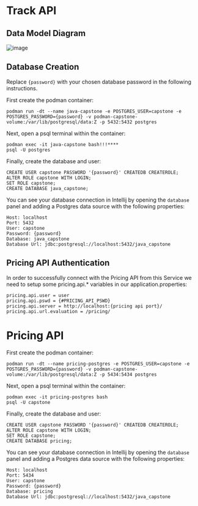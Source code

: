 # Track API
## Data Model Diagram

![image](https://github.com/expdi/java-final-capstone-big-bend/assets/113630640/e3cf4c24-7267-41cf-8162-cbdd3a7fa8f4)

## Database Creation

Replace `{password}` with your chosen database password in the following instructions.

First create the podman container:
```
podman run -dt --name java-capstone -e POSTGRES_USER=capstone -e POSTGRES_PASSWORD={password} -v podman-capstone-volume:/var/lib/postgresql/data:Z -p 5432:5432 postgres
```
Next, open a psql terminal within the container:
```
podman exec -it java-capstone bash!!!****
psql -U postgres
```
Finally, create the database and user:
```
CREATE USER capstone PASSWORD '{password}' CREATEDB CREATEROLE;
ALTER ROLE capstone WITH LOGIN;
SET ROLE capstone;
CREATE DATABASE java_capstone;
```
You can see your database connection in Intellij by opening the `database` panel and adding a Postgres data source with the following properties:
```
Host: localhost
Port: 5432
User: capstone
Password: {password}
Database: java_capstone
Database Url: jdbc:postgresql://localhost:5432/java_capstone
```

## Pricing API Authentication

In order to successfully connect with the Pricing API from this Service we need to setup some pricing.api.* variables in our application.properties:

```
pricing.api.user = user
pricing.api.pswd = {#PRICING_API_PSWD}
pricing.api.server = http://localhost:{pricing api port}/
pricing.api.url.evaluation = /pricing/
```


# Pricing API
First create the podman container:

```
podman run -dt --name pricing-postgres -e POSTGRES_USER=capstone -e POSTGRES_PASSWORD={password} -v podman-capstone-volume:/var/lib/postgresql/data:Z -p 5434:5434 postgres
```
Next, open a psql terminal within the container:
```
podman exec -it pricing-postgres bash
psql -U capstone
```
Finally, create the database and user:
```
CREATE USER capstone PASSWORD '{password}' CREATEDB CREATEROLE;
ALTER ROLE capstone WITH LOGIN;
SET ROLE capstone;
CREATE DATABASE pricing;
```
You can see your database connection in Intellij by opening the `database` panel and adding a Postgres data source with the following properties:
```
Host: localhost
Port: 5434
User: capstone
Password: {password}
Database: pricing
Database Url: jdbc:postgresql://localhost:5432/java_capstone
```
